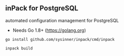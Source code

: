 ## inPack for PostgreSQL

automated configuration management for PostgreSQL

* Needs Go 1.8+ (https://golang.org)

``` shell
go install github.com/sysinner/inpack/cmd/inpack

inpack build
```
